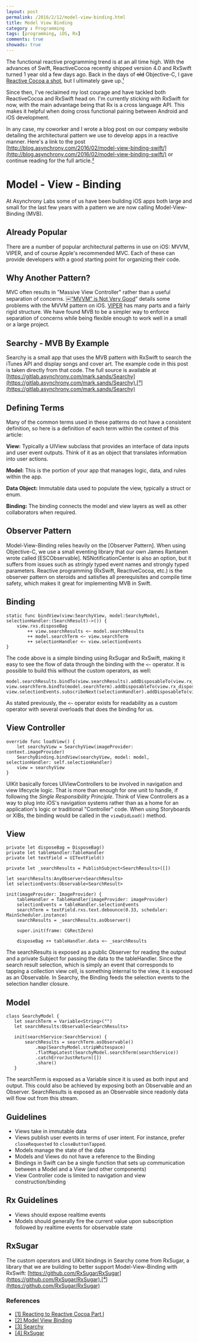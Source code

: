 ```yaml
---
layout: post
permalink: /2016/2/12/model-view-binding.html
title: Model View Binding
category : Programming
tags: [programming, iOS, Rx]
comments: true
showads: true
---
```


The functional reactive programming trend is at an all time high. With the advances of Swift, ReactiveCocoa recently shipped version 4.0 and RxSwift turned 1 year old a few days ago. Back in the days of ~~old~~ Objective-C, I gave [Reactive Cocoa a shot](http://marksands.github.io/2014/12/30/reacting-to-reactive-cocoa-part-i.html), but I ultimately gave up.[¹](http://marksands.github.io/2014/12/30/reacting-to-reactive-cocoa-part-i.html)

Since then, I've reclaimed my lost courage and have tackled both ReactiveCocoa and RxSwift head on. I'm currently sticking with RxSwift for now, with the main advantage being that Rx is a cross language API. This makes it helpful when doing cross functional pairing between Android and iOS development.

In any case, my coworker and I wrote a blog post on our company website detailing the architectural pattern we use to develop apps in a reactive manner. Here's a link to the post [http://blog.asynchrony.com/2016/02/model-view-binding-swift/](http://blog.asynchrony.com/2016/02/model-view-binding-swift/) or continue reading for the full article.[²](http://blog.asynchrony.com/2016/02/model-view-binding-swift/)

<!-- more -->

# Model - View - Binding

At Asynchrony Labs some of us have been building iOS apps both large and small for the last few years with a pattern we are now calling Model-View-Binding (MVB).

## Already Popular

There are a number of popular architectural patterns in use on iOS: MVVM, VIPER, and of course Apple's recommended MVC. Each of these can provide developers with a good starting point for organizing their code.

## Why Another Pattern?

MVC often results in "Massive View Controller" rather than a useful separation of concerns. [￼“MVVM” is Not Very Good](http://khanlou.com/2015/12/mvvm-is-not-very-good/)” details some problems with the MVVM pattern on iOS. [VIPER](https://www.objc.io/issues/13-architecture/viper/) has many parts and a fairly rigid structure. We have found MVB to be a simpler way to enforce separation of concerns while being flexible enough to work well in a small or a large project.

## Searchy - MVB By Example

Searchy is a small app that uses the MVB pattern with RxSwift to search the iTunes API and display songs and cover art. The example code in this post is taken directly from that code. The full source is available at [https://gitlab.asynchrony.com/mark.sands/Searchy](https://gitlab.asynchrony.com/mark.sands/Searchy).[³](https://gitlab.asynchrony.com/mark.sands/Searchy)

## Defining Terms

Many of the common terms used in these patterns do not have a consistent definition, so here is a definition of each term within the context of this article:

__View:__ Typically a UIView subclass that provides an interface of data inputs and user event outputs. Think of it as an object that translates information into user actions.

__Model:__ This is the portion of your app that manages logic, data, and rules within the app.

__Data Object:__ Immutable data used to populate the view, typically a struct or enum.

__Binding:__ The binding connects the model and view layers as well as other collaborators when required.

## Observer Pattern

Model-View-Binding relies heavily on the [Observer Pattern]. When using Objective-C, we use a small eventing library that our own James Rantanen wrote called [ESCObservable]. NSNotificationCenter is also an option, but it suffers from issues such as _stringly_ typed event names and strongly typed parameters. Reactive programming (RxSwift, ReactiveCocoa, etc.) is the observer pattern on steroids and satisfies all prerequisites and compile time safety, which makes it great for implementing MVB in Swift.

## Binding

```
static func bindView(view:SearchyView, model:SearchyModel, selectionHandler:(SearchResult)->()) {
    view.rxs.disposeBag
        ++ view.searchResults <~ model.searchResults
        ++ model.searchTerm <~ view.searchTerm
        ++ selectionHandler <~ view.selectionEvents
}
```

The code above is a simple binding using RxSugar and RxSwift, making it easy to see the flow of data through the binding with the `<~` operator. It is possible to build this without the custom operators, as well:

```
model.searchResults.bindTo(view.searchResults).addDisposableTo(view.rx_disposeBag)
view.searchTerm.bindTo(model.searchTerm).addDisposableTo(view.rx_disposeBag)
view.selectionEvents.subscribeNext(selectionHandler).addDisposableTo(view.rx_disposeBag)
```

As stated previously, the `<~` operator exists for readability as a custom operator with several overloads that does the binding for us.

## View Controller

```
override func loadView() {
    let searchyView = SearchyView(imageProvider: context.imageProvider)
    SearchyBinding.bindView(searchyView, model: model, selectionHandler: self.selectionHandler)
    view = searchyView
}
```

UIKit basically forces UIViewControllers to be involved in navigation and view lifecycle logic. That is more than enough for one unit to handle, if following the _Single Responsibility Principle_. Think of View Controllers as a way to plug into iOS's navigation systems rather than as a home for an application's logic or traditional "Controller" code. When using Storyboards or XIBs, the binding would be called in the `viewDidLoad()` method.

## View

```
private let disposeBag = DisposeBag()
private let tableHandler:TableHandler
private let textField = UITextField()

private let _searchResults = PublishSubject<SearchResults>([])

let searchResults:AnyObserver<SearchResults>
let selectionEvents:Observable<SearchResult>

init(imageProvider: ImageProvider) {
    tableHandler = TableHandler(imageProvider: imageProvider)
    selectionEvents = tableHandler.selectionEvents
    searchTerm = textField.rxs.text.debounce(0.33, scheduler: MainScheduler.instance)
    searchResults = _searchResults.asObserver()

    super.init(frame: CGRectZero)

    disposeBag ++ tableHandler.data <~ _searchResults
```

The searchResults is exposed as a public Observer for reading the output and a private Subject for passing the data to the tableHandler. Since the search result selection, which is simply an event that corresponds to tapping a collection view cell, is something internal to the view, it is exposed as an Observable. In Searchy, the Binding feeds the selection events to the selection handler closure.

## Model

```
class SearchyModel {
   let searchTerm = Variable<String>("")
   let searchResults:Observable<SearchResults>

   init(searchService:SearchService) {
       searchResults = searchTerm.asObservable()
           .map(SearchyModel.stripWhitespace)
           .flatMapLatest(SearchyModel.searchTerm(searchService))
           .catchErrorJustReturn([])
           .share()
   }
```

The searchTerm is exposed as a Variable since it is used as both input and output. This could also be achieved by exposing both an Observable<String> and an Observer<String>. SearchResults is exposed as an Observable since readonly data will flow out from this stream.

## Guidelines
* Views take in immutable data
* Views publish user events in terms of user intent. For instance, prefer `closeRequested` to `closeButtonTapped`.
* Models manage the state of the data
* Models and Views do not have a reference to the Binding
* Bindings in Swift can be a single function that sets up communication between a Model and a View (and other components)
* View Controller code is limited to navigation and view construction/binding

## Rx Guidelines
* Views should expose realtime events
* Models should generally fire the current value upon subscription followed by realtime events for observable state

## RxSugar
The custom operators and UIKit bindings in Searchy come from RxSugar, a library that we are building to better support Model-View-Binding with RxSwift: [https://github.com/RxSugar/RxSugar](https://github.com/RxSugar/RxSugar).[⁴](https://github.com/RxSugar/RxSugar)

### References

* [[1] Reacting to Reactive Cocoa Part I](http://marksands.github.io/2014/12/30/reacting-to-reactive-cocoa-part-i.html)
* [[2] Model View Binding](http://blog.asynchrony.com/2016/02/model-view-binding-swift/)
* [[3] Searchy](https://gitlab.asynchrony.com/mark.sands/Searchy)
* [[4] RxSugar](https://github.com/RxSugar/RxSugar)
